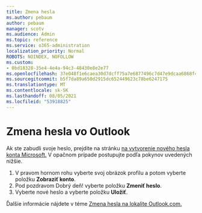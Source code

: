 ```yaml
---
title: Zmena hesla
ms.author: pebaum
author: pebaum
manager: scotv
ms.audience: Admin
ms.topic: reference
ms.service: o365-administration
localization_priority: Normal
ROBOTS: NOINDEX, NOFOLLOW
ms.custom:
- 0bd18328-35e4-4e4a-94c3-48430e8e2e77
ms.openlocfilehash: 37e048f1e6caea30d7dcff75a7e6877496c7d47e9dcaa6868f4d0315b5eb0d56
ms.sourcegitcommit: b5f7da89a650d2915dc652449623c78be6247175
ms.translationtype: MT
ms.contentlocale: sk-SK
ms.lasthandoff: 08/05/2021
ms.locfileid: "53918825"
---
```

# <a name="change-your-password-in-outlook"></a>Zmena hesla vo Outlook

Ak ste zabudli svoje heslo, prejdite na stránku [na vytvorenie nového hesla konta Microsoft.](https://go.microsoft.com/fwlink/p/?linkid=841909) V opačnom prípade postupujte podľa pokynov uvedených nižšie.
  
1. V pravom hornom rohu vyberte svoj obrázok profilu a potom vyberte položku **Zobraziť konto**.
2. Pod pozdravom Dobrý deň! vyberte položku **Zmeniť heslo**.
3. Vyberte nové heslo a vyberte položku **Uložiť**.

Ďalšie informácie nájdete v téme [Zmena hesla na lokalite Outlook.com.](https://support.office.com/article/2138d690-811c-4545-b2f3-e4dbe80c9735.aspx)